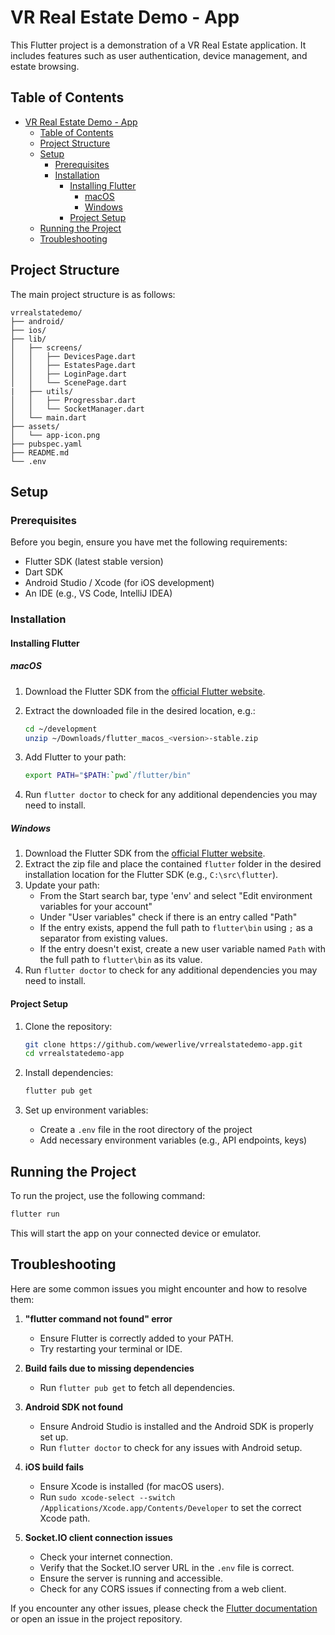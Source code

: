 # VR Real Estate Demo - App

This Flutter project is a demonstration of a VR Real Estate application. It includes features such as user authentication, device management, and estate browsing.

## Table of Contents

- [VR Real Estate Demo - App](#vr-real-estate-demo---app)
  - [Table of Contents](#table-of-contents)
  - [Project Structure](#project-structure)
  - [Setup](#setup)
    - [Prerequisites](#prerequisites)
    - [Installation](#installation)
      - [Installing Flutter](#installing-flutter)
        - [macOS](#macos)
        - [Windows](#windows)
      - [Project Setup](#project-setup)
  - [Running the Project](#running-the-project)
  - [Troubleshooting](#troubleshooting)

## Project Structure

The main project structure is as follows:

```
vrrealstatedemo/
├── android/
├── ios/
├── lib/
│   ├── screens/
│   │   ├── DevicesPage.dart
│   │   ├── EstatesPage.dart
│   │   ├── LoginPage.dart
│   │   └── ScenePage.dart
|   ├── utils/
│   │   ├── Progressbar.dart
│   │   └── SocketManager.dart
│   └── main.dart
├── assets/
│   └── app-icon.png
├── pubspec.yaml
├── README.md
└── .env
```

## Setup

### Prerequisites

Before you begin, ensure you have met the following requirements:

- Flutter SDK (latest stable version)
- Dart SDK
- Android Studio / Xcode (for iOS development)
- An IDE (e.g., VS Code, IntelliJ IDEA)

### Installation

#### Installing Flutter

##### macOS

1. Download the Flutter SDK from the [official Flutter website](https://flutter.dev/docs/get-started/install/macos).
2. Extract the downloaded file in the desired location, e.g.:

   ```bash
   cd ~/development
   unzip ~/Downloads/flutter_macos_<version>-stable.zip
   ```

3. Add Flutter to your path:

   ```bash
   export PATH="$PATH:`pwd`/flutter/bin"
   ```

4. Run `flutter doctor` to check for any additional dependencies you may need to install.

##### Windows

1. Download the Flutter SDK from the [official Flutter website](https://flutter.dev/docs/get-started/install/windows).
2. Extract the zip file and place the contained `flutter` folder in the desired installation location for the Flutter SDK (e.g., `C:\src\flutter`).
3. Update your path:
   - From the Start search bar, type 'env' and select "Edit environment variables for your account"
   - Under "User variables" check if there is an entry called "Path"
   - If the entry exists, append the full path to `flutter\bin` using `;` as a separator from existing values.
   - If the entry doesn't exist, create a new user variable named `Path` with the full path to `flutter\bin` as its value.
4. Run `flutter doctor` to check for any additional dependencies you may need to install.

#### Project Setup

1. Clone the repository:

   ```bash
   git clone https://github.com/wewerlive/vrrealstatedemo-app.git
   cd vrrealstatedemo-app
   ```

2. Install dependencies:

   ```bash
   flutter pub get
   ```

3. Set up environment variables:
   - Create a `.env` file in the root directory of the project
   - Add necessary environment variables (e.g., API endpoints, keys)

## Running the Project

To run the project, use the following command:

```bash
flutter run
```

This will start the app on your connected device or emulator.

## Troubleshooting

Here are some common issues you might encounter and how to resolve them:

1. **"flutter command not found" error**
   - Ensure Flutter is correctly added to your PATH.
   - Try restarting your terminal or IDE.

2. **Build fails due to missing dependencies**
   - Run `flutter pub get` to fetch all dependencies.

3. **Android SDK not found**
   - Ensure Android Studio is installed and the Android SDK is properly set up.
   - Run `flutter doctor` to check for any issues with Android setup.

4. **iOS build fails**
   - Ensure Xcode is installed (for macOS users).
   - Run `sudo xcode-select --switch /Applications/Xcode.app/Contents/Developer` to set the correct Xcode path.

5. **Socket.IO client connection issues**
   - Check your internet connection.
   - Verify that the Socket.IO server URL in the `.env` file is correct.
   - Ensure the server is running and accessible.
   - Check for any CORS issues if connecting from a web client.

If you encounter any other issues, please check the [Flutter documentation](https://flutter.dev/docs) or open an issue in the project repository.